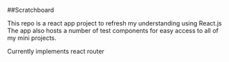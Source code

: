 ##Scratchboard

This repo is a react app project to refresh my understanding using React.js
The app also hosts a number of test components for easy access to all of my mini projects.

Currently implements react router

